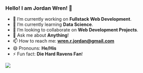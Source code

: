 ### Hello! I am Jordan Wren! 👋

- 🔭 I’m currently working on **Fullstack Web Development**.
- 🌱 I’m currently learning **Data Science**.
- 👯 I’m looking to collaborate on **Web Development Projects**.
- 💬 Ask me about **Anything**!
- 📫 How to reach me: **wren.r.jordan@gmail.com**
- 😄 Pronouns: **He/His**
- ⚡ Fun fact: **Die Hard Ravens Fan**!

<img src="https://github-readme-stats.vercel.app/api?username=wrenjordan&&show_icons=true&title_color=ffffff&icon_color=bb2acf&text_color=daf7dc&bg_color=151515">
